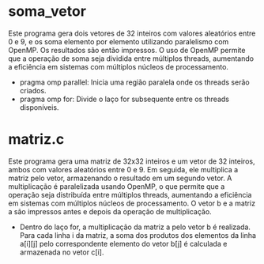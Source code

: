

# soma_vetor

Este programa gera dois vetores de 32 inteiros com valores aleatórios entre 0 e 9, e os soma elemento por elemento utilizando paralelismo com OpenMP. 
Os resultados são então impressos. O uso de OpenMP permite que a operação de soma seja dividida entre múltiplos threads, 
aumentando a eficiência em sistemas com múltiplos núcleos de processamento.



- pragma omp parallel: Inicia uma região paralela onde os threads serão criados.
- pragma omp for: Divide o laço for subsequente entre os threads disponíveis.


# matriz.c

Este programa gera uma matriz de 32x32 inteiros e um vetor de 32 inteiros, ambos com valores aleatórios entre 0 e 9. 
Em seguida, ele multiplica a matriz pelo vetor, armazenando o resultado em um segundo vetor. A multiplicação é paralelizada usando OpenMP, 
o que permite que a operação seja distribuída entre múltiplos threads, aumentando a eficiência em sistemas com múltiplos núcleos de processamento. 
O vetor b e a matriz a são impressos antes e depois da operação de multiplicação.

- Dentro do laço for, a multiplicação da matriz a pelo vetor b é realizada. Para cada linha i da matriz, 
a soma dos produtos dos elementos da linha a[i][j] pelo correspondente elemento do vetor b[j] é calculada e armazenada no vetor c[i].
